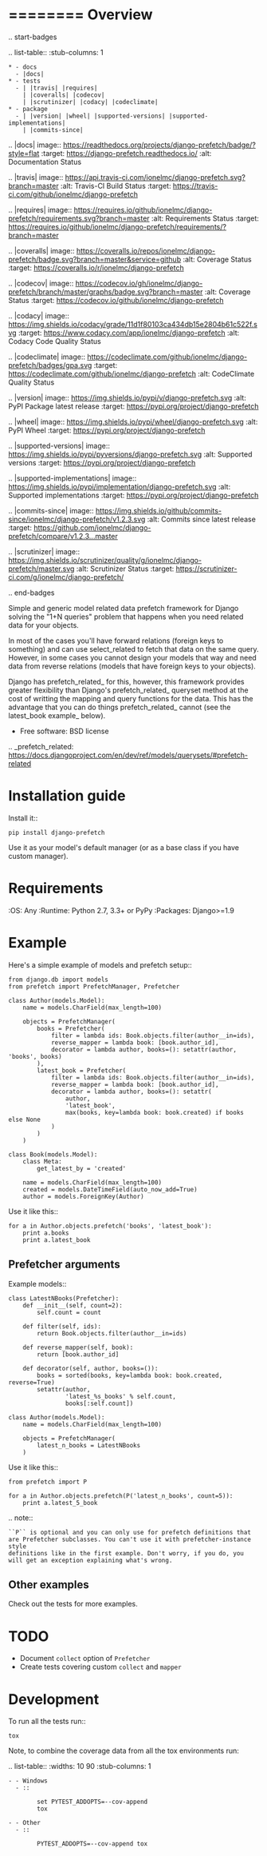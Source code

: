 ========
Overview
========

.. start-badges

.. list-table::
    :stub-columns: 1

    * - docs
      - |docs|
    * - tests
      - | |travis| |requires|
        | |coveralls| |codecov|
        | |scrutinizer| |codacy| |codeclimate|
    * - package
      - | |version| |wheel| |supported-versions| |supported-implementations|
        | |commits-since|
.. |docs| image:: https://readthedocs.org/projects/django-prefetch/badge/?style=flat
    :target: https://django-prefetch.readthedocs.io/
    :alt: Documentation Status

.. |travis| image:: https://api.travis-ci.com/ionelmc/django-prefetch.svg?branch=master
    :alt: Travis-CI Build Status
    :target: https://travis-ci.com/github/ionelmc/django-prefetch

.. |requires| image:: https://requires.io/github/ionelmc/django-prefetch/requirements.svg?branch=master
    :alt: Requirements Status
    :target: https://requires.io/github/ionelmc/django-prefetch/requirements/?branch=master

.. |coveralls| image:: https://coveralls.io/repos/ionelmc/django-prefetch/badge.svg?branch=master&service=github
    :alt: Coverage Status
    :target: https://coveralls.io/r/ionelmc/django-prefetch

.. |codecov| image:: https://codecov.io/gh/ionelmc/django-prefetch/branch/master/graphs/badge.svg?branch=master
    :alt: Coverage Status
    :target: https://codecov.io/github/ionelmc/django-prefetch

.. |codacy| image:: https://img.shields.io/codacy/grade/11d1f80103ca434db15e2804b61c522f.svg
    :target: https://www.codacy.com/app/ionelmc/django-prefetch
    :alt: Codacy Code Quality Status

.. |codeclimate| image:: https://codeclimate.com/github/ionelmc/django-prefetch/badges/gpa.svg
   :target: https://codeclimate.com/github/ionelmc/django-prefetch
   :alt: CodeClimate Quality Status

.. |version| image:: https://img.shields.io/pypi/v/django-prefetch.svg
    :alt: PyPI Package latest release
    :target: https://pypi.org/project/django-prefetch

.. |wheel| image:: https://img.shields.io/pypi/wheel/django-prefetch.svg
    :alt: PyPI Wheel
    :target: https://pypi.org/project/django-prefetch

.. |supported-versions| image:: https://img.shields.io/pypi/pyversions/django-prefetch.svg
    :alt: Supported versions
    :target: https://pypi.org/project/django-prefetch

.. |supported-implementations| image:: https://img.shields.io/pypi/implementation/django-prefetch.svg
    :alt: Supported implementations
    :target: https://pypi.org/project/django-prefetch

.. |commits-since| image:: https://img.shields.io/github/commits-since/ionelmc/django-prefetch/v1.2.3.svg
    :alt: Commits since latest release
    :target: https://github.com/ionelmc/django-prefetch/compare/v1.2.3...master


.. |scrutinizer| image:: https://img.shields.io/scrutinizer/quality/g/ionelmc/django-prefetch/master.svg
    :alt: Scrutinizer Status
    :target: https://scrutinizer-ci.com/g/ionelmc/django-prefetch/


.. end-badges

Simple and generic model related data prefetch framework for Django solving the "1+N queries" problem that happens when
you need related data for your objects.

In most of the cases you'll have forward relations (foreign keys to something)
and can use select_related to fetch that data on the same query. However, in
some cases you cannot design your models that way and need data from reverse
relations (models that have foreign keys to your objects).

Django has prefetch_related_ for this, however, this framework provides greater
flexibility than Django's prefetch_related_ queryset method at the cost
of writting the mapping and query functions for the data. This has the advantage
that you can do things prefetch_related_ cannot (see the latest_book example_
below).

* Free software: BSD license

.. _prefetch_related: https://docs.djangoproject.com/en/dev/ref/models/querysets/#prefetch-related

Installation guide
==================

Install it::

    pip install django-prefetch

Use it as your model's default manager (or as a base class if you have custom
manager).

Requirements
============

:OS: Any
:Runtime: Python 2.7, 3.3+ or PyPy
:Packages: Django>=1.9

Example
=======

Here's a simple example of models and prefetch setup::

    from django.db import models
    from prefetch import PrefetchManager, Prefetcher

    class Author(models.Model):
        name = models.CharField(max_length=100)

        objects = PrefetchManager(
            books = Prefetcher(
                filter = lambda ids: Book.objects.filter(author__in=ids),
                reverse_mapper = lambda book: [book.author_id],
                decorator = lambda author, books=(): setattr(author, 'books', books)
            ),
            latest_book = Prefetcher(
                filter = lambda ids: Book.objects.filter(author__in=ids),
                reverse_mapper = lambda book: [book.author_id],
                decorator = lambda author, books=(): setattr(
                    author,
                    'latest_book',
                    max(books, key=lambda book: book.created) if books else None
                )
            )
        )

    class Book(models.Model):
        class Meta:
            get_latest_by = 'created'

        name = models.CharField(max_length=100)
        created = models.DateTimeField(auto_now_add=True)
        author = models.ForeignKey(Author)

Use it like this::

    for a in Author.objects.prefetch('books', 'latest_book'):
        print a.books
        print a.latest_book

Prefetcher arguments
--------------------

Example models::

    class LatestNBooks(Prefetcher):
        def __init__(self, count=2):
            self.count = count

        def filter(self, ids):
            return Book.objects.filter(author__in=ids)

        def reverse_mapper(self, book):
            return [book.author_id]

        def decorator(self, author, books=()):
            books = sorted(books, key=lambda book: book.created, reverse=True)
            setattr(author,
                    'latest_%s_books' % self.count,
                    books[:self.count])

    class Author(models.Model):
        name = models.CharField(max_length=100)

        objects = PrefetchManager(
            latest_n_books = LatestNBooks
        )


Use it like this::

    from prefetch import P

    for a in Author.objects.prefetch(P('latest_n_books', count=5)):
        print a.latest_5_book

.. note::

    ``P`` is optional and you can only use for prefetch definitions that are Prefetcher subclasses. You can't use it with prefetcher-instance style
    definitions like in the first example. Don't worry, if you do, you will get an exception explaining what's wrong.


Other examples
--------------

Check out the tests for more examples.

TODO
====

* Document ``collect`` option of ``Prefetcher``
* Create tests covering custom ``collect`` and ``mapper``

Development
===========

To run all the tests run::

    tox

Note, to combine the coverage data from all the tox environments run:

.. list-table::
    :widths: 10 90
    :stub-columns: 1

    - - Windows
      - ::

            set PYTEST_ADDOPTS=--cov-append
            tox

    - - Other
      - ::

            PYTEST_ADDOPTS=--cov-append tox

